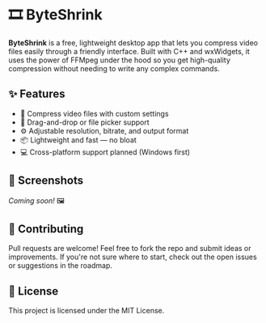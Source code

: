 # 🎞️ ByteShrink

**ByteShrink** is a free, lightweight desktop app that lets you compress video files easily through a friendly interface. Built with C++ and wxWidgets, it uses the power of FFMpeg under the hood so you get high-quality compression without needing to write any complex commands.




## ✨ Features

- 🎯 Compress video files with custom settings  
- 📁 Drag-and-drop or file picker support  
- ⚙️ Adjustable resolution, bitrate, and output format  
- 📦 Lightweight and fast — no bloat  
- 💻 Cross-platform support planned (Windows first)




## 📸 Screenshots

*Coming soon!* 🖼️




## 🙌 Contributing

Pull requests are welcome! Feel free to fork the repo and submit ideas or improvements. If you're not sure where to start, check out the open issues or suggestions in the roadmap.




## 📄 License

This project is licensed under the MIT License.
